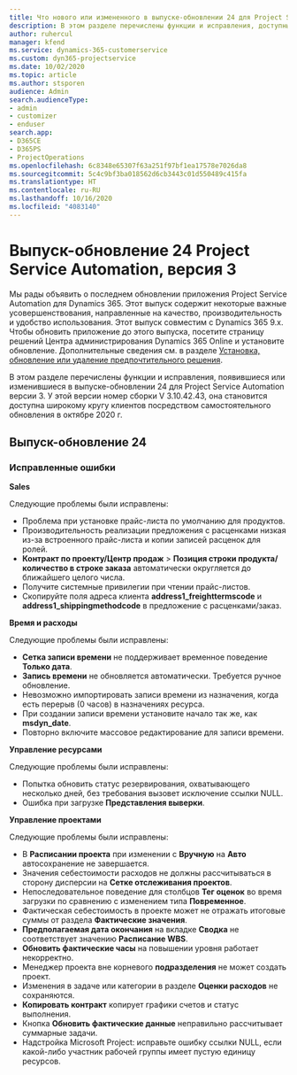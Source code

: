 ```yaml
---
title: Что нового или измененного в выпуске-обновлении 24 для Project Service Automation версии 3
description: В этом разделе перечислены функции и исправления, доступные в выпуске-обновлении 24 для Project Service Automation версии 3.
author: ruhercul
manager: kfend
ms.service: dynamics-365-customerservice
ms.custom: dyn365-projectservice
ms.date: 10/02/2020
ms.topic: article
ms.author: stsporen
audience: Admin
search.audienceType:
- admin
- customizer
- enduser
search.app:
- D365CE
- D365PS
- ProjectOperations
ms.openlocfilehash: 6c8348e65307f63a251f97bf1ea17578e7026da8
ms.sourcegitcommit: 5c4c9bf3ba018562d6cb3443c01d550489c415fa
ms.translationtype: HT
ms.contentlocale: ru-RU
ms.lasthandoff: 10/16/2020
ms.locfileid: "4083140"
---
```

# <a name="project-service-automation-update-release-24-v3"></a>Выпуск-обновление 24 Project Service Automation, версия 3

Мы рады объявить о последнем обновлении приложения Project Service Automation для Dynamics 365. Этот выпуск содержит некоторые важные усовершенствования, направленные на качество, производительность и удобство использования. Этот выпуск совместим с Dynamics 365 9.x. Чтобы обновить приложение до этого выпуска, посетите страницу решений Центра администрирования Dynamics 365 Online и установите обновление. Дополнительные сведения см. в разделе [Установка, обновление или удаление предпочтительного решения](https://docs.microsoft.com/power-platform/admin/install-remove-preferred-solution).

В этом разделе перечислены функции и исправления, появившиеся или изменившиеся в выпуске-обновлении 24 для Project Service Automation версии 3. У этой версии номер сборки V 3.10.42.43, она становится доступна широкому кругу клиентов посредством самостоятельного обновления в октябре 2020 г.

## <a name="update-release-24"></a>Выпуск-обновление 24

### <a name="bug-fixes"></a>Исправленные ошибки

**Sales**

Следующие проблемы были исправлены:

- Проблема при установке прайс-листа по умолчанию для продуктов.
- Производительность реализации предложения с расценками низкая из-за встроенного прайс-листа и копии записей расценок для ролей.
- **Контракт по проекту/Центр продаж** > **Позиция строки продукта/количество в строке заказа** автоматически округляется до ближайшего целого числа.
- Получите системные привилегии при чтении прайс-листов.
- Скопируйте поля адреса клиента **address1_freighttermscode** и **address1_shippingmethodcode** в предложение с расценками/заказ. 


**Время и расходы**

Следующие проблемы были исправлены:

- **Сетка записи времени** не поддерживает временное поведение **Только дата**.
- **Запись времени** не обновляется автоматически. Требуется ручное обновление.
- Невозможно импортировать записи времени из назначения, когда есть перерыв (0 часов) в назначениях ресурса.
- При создании записи времени установите начало так же, как **msdyn_date**.
- Повторно включите массовое редактирование для записи времени.

**Управление ресурсами**

Следующие проблемы были исправлены:

- Попытка обновить статус резервирования, охватывающего несколько дней, без требования вызовет исключение ссылки NULL.
- Ошибка при загрузке **Представления выверки**.


**Управление проектами**

Следующие проблемы были исправлены:

- В **Расписании проекта** при изменении с **Вручную** на **Авто** автосохранение не завершается.
- Значения себестоимости расходов не должны рассчитываться в сторону дисперсии на **Сетке отслеживания проектов**.
- Непоследовательное поведение для столбцов **Тег оценок** во время загрузки по сравнению с изменением типа **Повременное**.
- Фактическая себестоимость в проекте может не отражать итоговые суммы от раздела **Фактические значения**.
- **Предполагаемая дата окончания** на вкладке **Сводка** не соответствует значению **Расписание WBS**.
- **Обновить фактические часы** на повышении уровня работает некорректно.
- Менеджер проекта вне корневого **подразделения** не может создать проект.
- Изменения в задаче или категории в разделе **Оценки расходов** не сохраняются.
- **Копировать контракт** копирует графики счетов и статус выполнения.
- Кнопка **Обновить фактические данные** неправильно рассчитывает суммарные задачи.
- Надстройка Microsoft Project: исправьте ошибку ссылки NULL, если какой-либо участник рабочей группы имеет пустую единицу ресурсов.

